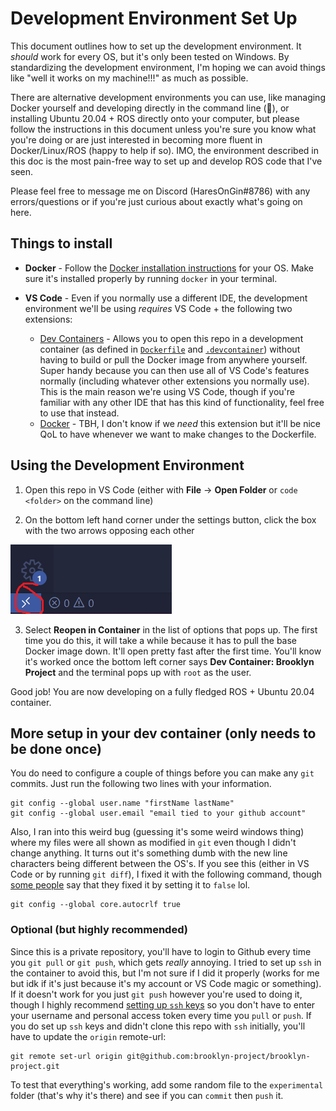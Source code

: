 # Development Environment Set Up

This document outlines how to set up the development environment. It *should* work for every OS, but it's only been tested on Windows. By standardizing the development environment, I'm hoping we can avoid things like "well it works on my machine!!!" as much as possible. 

There are alternative development environments you can use, like managing Docker yourself and developing directly in the command line (🤮), or installing Ubuntu 20.04 + ROS directly onto your computer, but please follow the instructions in this document unless you're sure you know what you're doing or are just interested in becoming more fluent in Docker/Linux/ROS (happy to help if so). IMO, the environment described in this doc is the most pain-free way to set up and develop ROS code that I've seen. 

Please feel free to message me on Discord (HaresOnGin#8786) with any errors/questions or if you're just curious about exactly what's going on here. 

## Things to install

- **Docker** - Follow the [Docker installation instructions](https://docs.docker.com/get-docker/) for your OS. Make sure it's installed properly by running `docker` in your terminal. 

- **VS Code** - Even if you normally use a different IDE, the development environment we'll be using *requires* VS Code + the following two extensions:
    - [Dev Containers](https://marketplace.visualstudio.com/items?itemName=ms-vscode-remote.remote-containers) - Allows you to open this repo in a development container (as defined in [`Dockerfile`](../Dockerfile) and [`.devcontainer`](../.devcontainer/devcontainer.json)) without having to build or pull the Docker image from anywhere yourself. Super handy because you can then use all of VS Code's features normally (including whatever other extensions you normally use). This is the main reason we're using VS Code, though if you're familiar with any other IDE that has this kind of functionality, feel free to use that instead. 
    - [Docker](https://marketplace.visualstudio.com/items?itemName=ms-azuretools.vscode-docker) - TBH, I don't know if we *need* this extension but it'll be nice QoL to have whenever we want to make changes to the Dockerfile. 

## Using the Development Environment

1. Open this repo in VS Code (either with **File** -> **Open Folder** or `code <folder>` on the command line)

2. On the bottom left hand corner under the settings button, click the box with the two arrows opposing each other 

![](images/arrows.png)

3. Select **Reopen in Container** in the list of options that pops up. The first time you do this, it will take a while because it has to pull the base Docker image down. It'll open pretty fast after the first time. You'll know it's worked once the bottom left corner says **Dev Container: Brooklyn Project** and the terminal pops up with `root` as the user.

Good job! You are now developing on a fully fledged ROS + Ubuntu 20.04 container. 

## More setup in your dev container (only needs to be done once)

You do need to configure a couple of things before you can make any `git` commits. Just run the following two lines with your information.

```
git config --global user.name "firstName lastName"
git config --global user.email "email tied to your github account"
```

Also, I ran into this weird bug (guessing it's some weird windows thing) where my files were all shown as modified in `git` even though I didn't change anything. It turns out it's something dumb with the new line characters being different between the OS's. If you see this (either in VS Code or by running `git diff`), I fixed it with the following command, though [some people](https://stackoverflow.com/questions/62724723/git-in-visual-studio-code-says-file-is-modified-even-when-there-is-no-change) say that they fixed it by setting it to `false` lol. 

```
git config --global core.autocrlf true
```

### Optional (but highly recommended)
Since this is a private repository, you'll have to login to Github every time you `git pull` or `git push`, which gets *really* annoying. I tried to set up `ssh` in the container to avoid this, but I'm not sure if I did it properly (works for me but idk if it's just because it's my account or VS Code magic or something). If it doesn't work for you just `git push` however you're used to doing it, though I highly recommend [setting up `ssh` keys](https://docs.github.com/en/authentication/connecting-to-github-with-ssh/generating-a-new-ssh-key-and-adding-it-to-the-ssh-agent) so you don't have to enter your username and personal access token every time you `pull` or `push`. If you do set up `ssh` keys and didn't clone this repo with `ssh` initially, you'll have to update the `origin` remote-url:

```
git remote set-url origin git@github.com:brooklyn-project/brooklyn-project.git
```

To test that everything's working, add some random file to the `experimental` folder (that's why it's there) and see if you can `commit` then `push` it.
